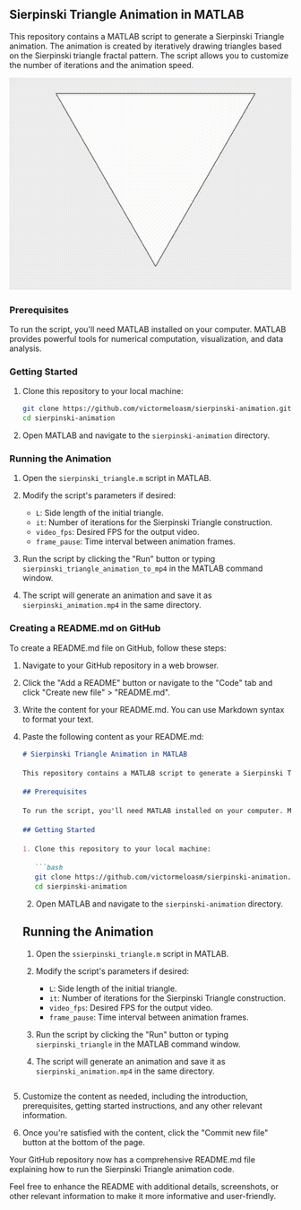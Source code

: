 ## Sierpinski Triangle Animation in MATLAB

This repository contains a MATLAB script to generate a Sierpinski Triangle animation. The animation is created by iteratively drawing triangles based on the Sierpinski triangle fractal pattern. The script allows you to customize the number of iterations and the animation speed.

![Sierpinski Animation](sierpinski_animation.gif)

### Prerequisites

To run the script, you'll need MATLAB installed on your computer. MATLAB provides powerful tools for numerical computation, visualization, and data analysis.

### Getting Started

1. Clone this repository to your local machine:

   ```bash
   git clone https://github.com/victormeloasm/sierpinski-animation.git
   cd sierpinski-animation
   ```

2. Open MATLAB and navigate to the `sierpinski-animation` directory.

### Running the Animation

1. Open the `sierpinski_triangle.m` script in MATLAB.

2. Modify the script's parameters if desired:
   - `L`: Side length of the initial triangle.
   - `it`: Number of iterations for the Sierpinski Triangle construction.
   - `video_fps`: Desired FPS for the output video.
   - `frame_pause`: Time interval between animation frames.

3. Run the script by clicking the "Run" button or typing `sierpinski_triangle_animation_to_mp4` in the MATLAB command window.

4. The script will generate an animation and save it as `sierpinski_animation.mp4` in the same directory.

### Creating a README.md on GitHub

To create a README.md file on GitHub, follow these steps:

1. Navigate to your GitHub repository in a web browser.

2. Click the "Add a README" button or navigate to the "Code" tab and click "Create new file" > "README.md".

3. Write the content for your README.md. You can use Markdown syntax to format your text.

4. Paste the following content as your README.md:

   ```markdown
   # Sierpinski Triangle Animation in MATLAB

   This repository contains a MATLAB script to generate a Sierpinski Triangle animation. The animation is created by iteratively drawing triangles based on the Sierpinski triangle fractal pattern. The script allows you to customize the number of iterations and the animation speed.

   ## Prerequisites

   To run the script, you'll need MATLAB installed on your computer. MATLAB provides powerful tools for numerical computation, visualization, and data analysis.

   ## Getting Started

   1. Clone this repository to your local machine:

      ```bash
      git clone https://github.com/victormeloasm/sierpinski-animation.git
      cd sierpinski-animation
      ```

   2. Open MATLAB and navigate to the `sierpinski-animation` directory.

   ## Running the Animation

   1. Open the `ssierpinski_triangle.m` script in MATLAB.

   2. Modify the script's parameters if desired:
      - `L`: Side length of the initial triangle.
      - `it`: Number of iterations for the Sierpinski Triangle construction.
      - `video_fps`: Desired FPS for the output video.
      - `frame_pause`: Time interval between animation frames.

   3. Run the script by clicking the "Run" button or typing `sierpinski_triangle` in the MATLAB command window.

   4. The script will generate an animation and save it as `sierpinski_animation.mp4` in the same directory.
   ```

5. Customize the content as needed, including the introduction, prerequisites, getting started instructions, and any other relevant information.

6. Once you're satisfied with the content, click the "Commit new file" button at the bottom of the page.

Your GitHub repository now has a comprehensive README.md file explaining how to run the Sierpinski Triangle animation code.

Feel free to enhance the README with additional details, screenshots, or other relevant information to make it more informative and user-friendly.
